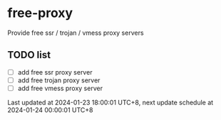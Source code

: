 
# free-proxy
Provide free ssr / trojan / vmess proxy servers


## TODO list
- [ ] add free ssr proxy server
- [ ] add free trojan proxy server
- [ ] add free vmess proxy server

Last updated at 2024-01-23 18:00:01 UTC+8, next update schedule at 2024-01-24 00:00:01 UTC+8

